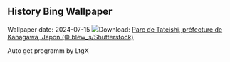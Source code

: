 ## History Bing Wallpaper
Wallpaper date: 2024-07-15
![](https://www.bing.com/th?id=OHR.TateishiPark_FR-FR2256380829_UHD.jpg&w=1000)Download: [Parc de Tateishi, préfecture de Kanagawa, Japon (© blew_s/Shutterstock)](https://www.bing.com/th?id=OHR.TateishiPark_FR-FR2256380829_UHD.jpg)

Auto get programm by LtgX
